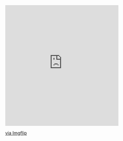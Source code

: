 
<div style="width:359px;max-width:100%;"><div style="height:0;padding-bottom:107.24%;position:relative;"><iframe width="359" height="385" style="position:absolute;top:0;left:0;width:100%;height:100%;" frameBorder="0" src="https://imgflip.com/embed/47dv6d"></iframe></div><p><a href="https://imgflip.com/gif/47dv6d">via Imgflip</a></p></div>
